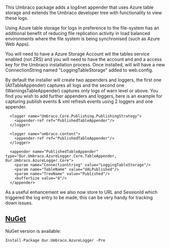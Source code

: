 This Umbraco package adds a log4net appender that uses Azure table storage and extends the Umbraco developer tree with functionality to view these logs. 

Using Azure table storage for logs in preference to the file-system has an additional benefit of reducing file replication activity in load balanced environments where the file system is being synchronised (such as Azure Web Apps).

You will need to have a Azure Storage Account wit the tables service enabled (not ZRS) and you will need to have the account and and a access key for the Umbraco installation process. Once installed, will will have a new ConnectionString named "LoggingTableStorage" added to web.config.

By default the installer will create two appenders and loggers, the first one (AllTableAppender) captures all logs and the second one (WarningsTableAppender) captures only logs of warn level or above. You find you wish to add further appenders and loggers, here is an example for capturing publish events & xml refresh events using 2 loggers and one appender.

      <logger name="Umbraco.Core.Publishing.PublishingStrategy">
    	<appender-ref ref="PublishedTableAppender"/>
      </logger>
    
      <logger name="umbraco.content">
    	<appender-ref ref="PublishedTableAppender"/>
      </logger>
    
      <appender name="PublishedTableAppender" type="Our.Umbraco.AzureLogger.Core.TableAppender, Our.Umbraco.AzureLogger.Core">
	    <param name="ConnectionString" value="LoggingTableStorage"/>
	    <param name="TableName" value="UALPublished"/>
	    <param name="TreeName" value="Published"/>
	    <bufferSize value="0"/>
      </appender>

As a useful enhancement we also now store to URL and SessionId which triggered the log entry to be made, this can be very handy for tracking down issues.

## [NuGet](https://www.nuget.org/packages/Our.Umbraco.AzureLogger/) ##

NuGet version is available:

    Install-Package Our.Umbraco.AzureLogger -Pre
